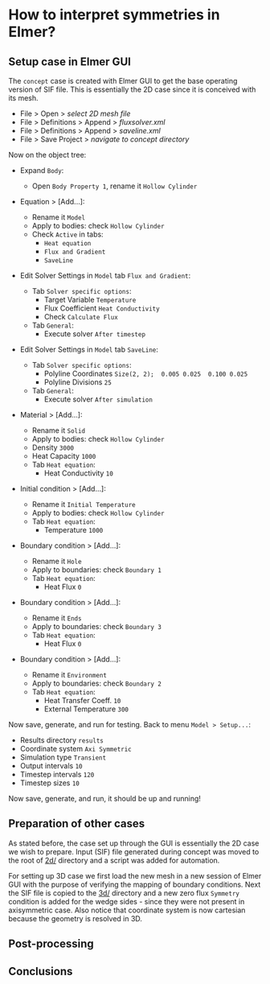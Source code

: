 # How to interpret symmetries in Elmer?

## Setup case in Elmer GUI

The `concept` case is created with Elmer GUI to get the base operating version of SIF file. This is essentially the 2D case since it is conceived with its mesh.

- File > Open > *select 2D mesh file*
- File > Definitions > Append > *fluxsolver.xml*
- File > Definitions > Append > *saveline.xml*
- File > Save Project > *navigate to concept directory*

Now on the object tree:

- Expand `Body`:
    - Open `Body Property 1`, rename it `Hollow Cylinder`

- Equation > [Add...]:
    - Rename it `Model`
    - Apply to bodies: check `Hollow Cylinder`
    - Check `Active` in tabs:
        - `Heat equation`
        - `Flux and Gradient`
        - `SaveLine`

- Edit Solver Settings in `Model` tab `Flux and Gradient`:
    - Tab `Solver specific options`:
        - Target Variable `Temperature`
        - Flux Coefficient `Heat Conductivity`
        - Check `Calculate Flux`
    - Tab `General`:
        - Execute solver `After timestep`

- Edit Solver Settings in `Model` tab `SaveLine`:
    - Tab `Solver specific options`:
        - Polyline Coordinates `Size(2, 2);  0.005 0.025  0.100 0.025`
        - Polyline Divisions `25`
    - Tab `General`:
        - Execute solver `After simulation`

- Material > [Add...]:
    - Rename it `Solid`
    - Apply to bodies: check `Hollow Cylinder`
    - Density `3000`
    - Heat Capacity `1000`
    - Tab `Heat equation`:
        - Heat Conductivity `10`

- Initial condition > [Add...]:
    - Rename it `Initial Temperature`
    - Apply to bodies: check `Hollow Cylinder`
    - Tab `Heat equation`:
        - Temperature `1000`

- Boundary condition > [Add...]:
    - Rename it `Hole`
    - Apply to boundaries: check `Boundary 1`
    - Tab `Heat equation`:
        - Heat Flux `0`

- Boundary condition > [Add...]:
    - Rename it `Ends`
    - Apply to boundaries: check `Boundary 3`
    - Tab `Heat equation`:
        - Heat Flux `0`

- Boundary condition > [Add...]:
    - Rename it `Environment`
    - Apply to boundaries: check `Boundary 2`
    - Tab `Heat equation`:
        - Heat Transfer Coeff. `10`
        - External Temperature `300`

Now save, generate, and run for testing. Back to menu `Model > Setup...`:

- Results directory `results`
- Coordinate system `Axi Symmetric`
- Simulation type `Transient`
- Output intervals `10`
- Timestep intervals `120`
- Timestep sizes `10`

Now save, generate, and run, it should be up and running!

## Preparation of other cases

As stated before, the case set up through the GUI is essentially the 2D case we wish to prepare. Input (SIF) file generated during concept was moved to the root of [2d/](2d/) directory and a script was added for automation.

For setting up 3D case we first load the new mesh in a new session of Elmer GUI with the purpose of verifying the mapping of boundary conditions. Next the SIF file is copied to the [3d/](3d/) directory and a new zero flux `Symmetry` condition is added for the wedge sides - since they were not present in axisymmetric case. Also notice that coordinate system is now cartesian because the geometry is resolved in 3D.

## Post-processing

## Conclusions
